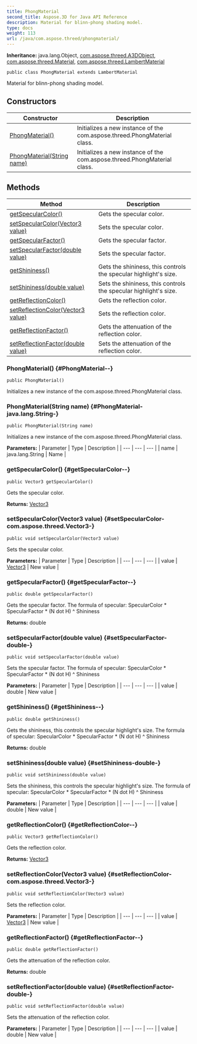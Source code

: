 ```yaml
---
title: PhongMaterial
second_title: Aspose.3D for Java API Reference
description: Material for blinn-phong shading model.
type: docs
weight: 113
url: /java/com.aspose.threed/phongmaterial/
---
```


**Inheritance:**
java.lang.Object, [com.aspose.threed.A3DObject](../../com.aspose.threed/a3dobject), [com.aspose.threed.Material](../../com.aspose.threed/material), [com.aspose.threed.LambertMaterial](../../com.aspose.threed/lambertmaterial)
```
public class PhongMaterial extends LambertMaterial
```

Material for blinn-phong shading model.
## Constructors

| Constructor | Description |
| --- | --- |
| [PhongMaterial()](#PhongMaterial--) | Initializes a new instance of the com.aspose.threed.PhongMaterial class. |
| [PhongMaterial(String name)](#PhongMaterial-java.lang.String-) | Initializes a new instance of the com.aspose.threed.PhongMaterial class. |
## Methods

| Method | Description |
| --- | --- |
| [getSpecularColor()](#getSpecularColor--) | Gets the specular color. |
| [setSpecularColor(Vector3 value)](#setSpecularColor-com.aspose.threed.Vector3-) | Sets the specular color. |
| [getSpecularFactor()](#getSpecularFactor--) | Gets the specular factor. |
| [setSpecularFactor(double value)](#setSpecularFactor-double-) | Sets the specular factor. |
| [getShininess()](#getShininess--) | Gets the shininess, this controls the specular highlight's size. |
| [setShininess(double value)](#setShininess-double-) | Sets the shininess, this controls the specular highlight's size. |
| [getReflectionColor()](#getReflectionColor--) | Gets the reflection color. |
| [setReflectionColor(Vector3 value)](#setReflectionColor-com.aspose.threed.Vector3-) | Sets the reflection color. |
| [getReflectionFactor()](#getReflectionFactor--) | Gets the attenuation of the reflection color. |
| [setReflectionFactor(double value)](#setReflectionFactor-double-) | Sets the attenuation of the reflection color. |
### PhongMaterial() {#PhongMaterial--}
```
public PhongMaterial()
```


Initializes a new instance of the com.aspose.threed.PhongMaterial class.

### PhongMaterial(String name) {#PhongMaterial-java.lang.String-}
```
public PhongMaterial(String name)
```


Initializes a new instance of the com.aspose.threed.PhongMaterial class.

**Parameters:**
| Parameter | Type | Description |
| --- | --- | --- |
| name | java.lang.String | Name |

### getSpecularColor() {#getSpecularColor--}
```
public Vector3 getSpecularColor()
```


Gets the specular color.

**Returns:**
[Vector3](../../com.aspose.threed/vector3)
### setSpecularColor(Vector3 value) {#setSpecularColor-com.aspose.threed.Vector3-}
```
public void setSpecularColor(Vector3 value)
```


Sets the specular color.

**Parameters:**
| Parameter | Type | Description |
| --- | --- | --- |
| value | [Vector3](../../com.aspose.threed/vector3) | New value |

### getSpecularFactor() {#getSpecularFactor--}
```
public double getSpecularFactor()
```


Gets the specular factor. The formula of specular: SpecularColor \* SpecularFactor \* (N dot H) ^ Shininess

**Returns:**
double
### setSpecularFactor(double value) {#setSpecularFactor-double-}
```
public void setSpecularFactor(double value)
```


Sets the specular factor. The formula of specular: SpecularColor \* SpecularFactor \* (N dot H) ^ Shininess

**Parameters:**
| Parameter | Type | Description |
| --- | --- | --- |
| value | double | New value |

### getShininess() {#getShininess--}
```
public double getShininess()
```


Gets the shininess, this controls the specular highlight's size. The formula of specular: SpecularColor \* SpecularFactor \* (N dot H) ^ Shininess

**Returns:**
double
### setShininess(double value) {#setShininess-double-}
```
public void setShininess(double value)
```


Sets the shininess, this controls the specular highlight's size. The formula of specular: SpecularColor \* SpecularFactor \* (N dot H) ^ Shininess

**Parameters:**
| Parameter | Type | Description |
| --- | --- | --- |
| value | double | New value |

### getReflectionColor() {#getReflectionColor--}
```
public Vector3 getReflectionColor()
```


Gets the reflection color.

**Returns:**
[Vector3](../../com.aspose.threed/vector3)
### setReflectionColor(Vector3 value) {#setReflectionColor-com.aspose.threed.Vector3-}
```
public void setReflectionColor(Vector3 value)
```


Sets the reflection color.

**Parameters:**
| Parameter | Type | Description |
| --- | --- | --- |
| value | [Vector3](../../com.aspose.threed/vector3) | New value |

### getReflectionFactor() {#getReflectionFactor--}
```
public double getReflectionFactor()
```


Gets the attenuation of the reflection color.

**Returns:**
double
### setReflectionFactor(double value) {#setReflectionFactor-double-}
```
public void setReflectionFactor(double value)
```


Sets the attenuation of the reflection color.

**Parameters:**
| Parameter | Type | Description |
| --- | --- | --- |
| value | double | New value |

